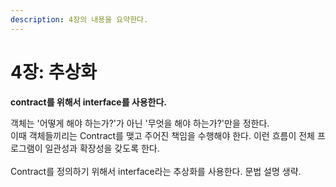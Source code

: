 ```yaml
---
description: 4장의 내용을 요약한다.
---
```


# 4장: 추상화

**contract를 위해서 interface를 사용한다.**

객체는 '어떻게 해야 하는가?'가 아닌 '무엇을 해야 하는가?'만을 정한다. \
이때 객체들끼리는 Contract를 맺고 주어진 책임을 수행해야 한다. 이런 흐름이 전체 프로그램이 일관성과 확장성을 갖도록 한다.\
\
Contract를 정의하기 위해서 interface라는 추상화를 사용한다. 문법 설명 생략.
